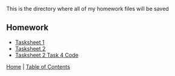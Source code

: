 This is the directory where all of my homework files will be saved

## Homework

* [Tasksheet 1](Tasksheet1.pdf)
* [Tasksheet 2](Tasksheet2.pdf)
* [Tasksheet 2 Task 4 Code](task4.py)




[Home](../README.md) |
[Table of Contents](../TableOfContents.md) 
